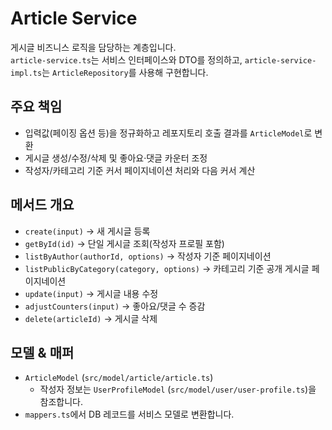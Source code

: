 # Article Service

게시글 비즈니스 로직을 담당하는 계층입니다.  
`article-service.ts`는 서비스 인터페이스와 DTO를 정의하고, `article-service-impl.ts`는 `ArticleRepository`를 사용해 구현합니다.

## 주요 책임

- 입력값(페이징 옵션 등)을 정규화하고 레포지토리 호출 결과를 `ArticleModel`로 변환
- 게시글 생성/수정/삭제 및 좋아요·댓글 카운터 조정
- 작성자/카테고리 기준 커서 페이지네이션 처리와 다음 커서 계산

## 메서드 개요

- `create(input)` → 새 게시글 등록
- `getById(id)` → 단일 게시글 조회(작성자 프로필 포함)
- `listByAuthor(authorId, options)` → 작성자 기준 페이지네이션
- `listPublicByCategory(category, options)` → 카테고리 기준 공개 게시글 페이지네이션
- `update(input)` → 게시글 내용 수정
- `adjustCounters(input)` → 좋아요/댓글 수 증감
- `delete(articleId)` → 게시글 삭제

## 모델 & 매퍼

- `ArticleModel` (`src/model/article/article.ts`)  
  - 작성자 정보는 `UserProfileModel` (`src/model/user/user-profile.ts`)을 참조합니다.
- `mappers.ts`에서 DB 레코드를 서비스 모델로 변환합니다.
